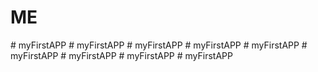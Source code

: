 # ME
#   m y F i r s t A P P  
 #   m y F i r s t A P P  
 #   m y F i r s t A P P  
 #   m y F i r s t A P P  
 #   m y F i r s t A P P  
 #   m y F i r s t A P P  
 #   m y F i r s t A P P  
 #   m y F i r s t A P P  
 #   m y F i r s t A P P  
 